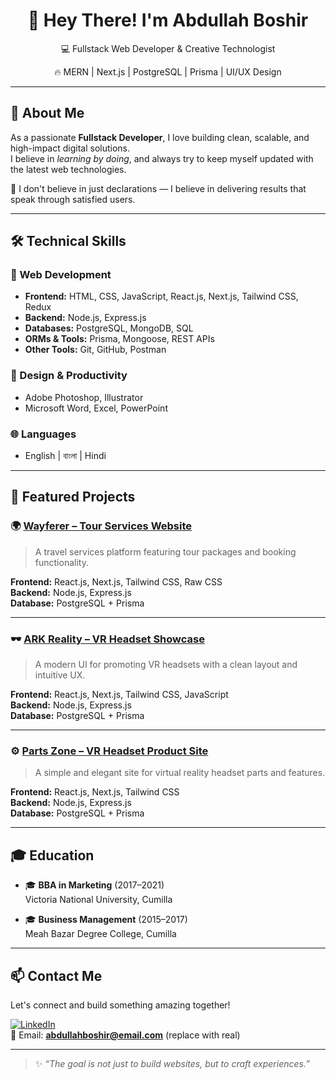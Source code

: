 <!-- Profile Banner (optional, if you have a design image) -->
<!-- ![Banner](https://your-banner-link.com) -->

<h1 align="center">👋 Hey There! I'm Abdullah Boshir</h1>

<p align="center">
  💻 Fullstack Web Developer & Creative Technologist  
</p>

<p align="center">
  🔥 MERN | Next.js | PostgreSQL | Prisma | UI/UX Design  
</p>

---

## 🧠 About Me

As a passionate **Fullstack Developer**, I love building clean, scalable, and high-impact digital solutions.  
I believe in *learning by doing*, and always try to keep myself updated with the latest web technologies.

💬 I don't believe in just declarations — I believe in delivering results that speak through satisfied users.

---

## 🛠️ Technical Skills

### 🚀 Web Development

- **Frontend:** HTML, CSS, JavaScript, React.js, Next.js, Tailwind CSS, Redux
- **Backend:** Node.js, Express.js
- **Databases:** PostgreSQL, MongoDB, SQL
- **ORMs & Tools:** Prisma, Mongoose, REST APIs
- **Other Tools:** Git, GitHub, Postman

### 🎨 Design & Productivity

- Adobe Photoshop, Illustrator  
- Microsoft Word, Excel, PowerPoint

### 🌐 Languages

- English | বাংলা | Hindi

---

## 🧩 Featured Projects

### 🌍 [Wayferer – Tour Services Website](#)

> A travel services platform featuring tour packages and booking functionality.

**Frontend:** React.js, Next.js, Tailwind CSS, Raw CSS  
**Backend:** Node.js, Express.js  
**Database:** PostgreSQL + Prisma

---

### 🕶️ [ARK Reality – VR Headset Showcase](#)

> A modern UI for promoting VR headsets with a clean layout and intuitive UX.

**Frontend:** React.js, Next.js, Tailwind CSS, JavaScript  
**Backend:** Node.js, Express.js  
**Database:** PostgreSQL + Prisma

---

### ⚙️ [Parts Zone – VR Headset Product Site](#)

> A simple and elegant site for virtual reality headset parts and features.

**Frontend:** React.js, Next.js, Tailwind CSS  
**Backend:** Node.js, Express.js  
**Database:** PostgreSQL + Prisma

---

## 🎓 Education

- 🎓 **BBA in Marketing** (2017–2021)  
  Victoria National University, Cumilla

- 🎓 **Business Management** (2015–2017)  
  Meah Bazar Degree College, Cumilla

---

## 📫 Contact Me

Let's connect and build something amazing together!

[![LinkedIn](https://img.shields.io/badge/-LinkedIn-blue?style=flat&logo=linkedin)](https://linkedin.com/in/yourprofile)  
📧 Email: **abdullahboshir@email.com** (replace with real)

---

> ✨ _“The goal is not just to build websites, but to craft experiences.”_

